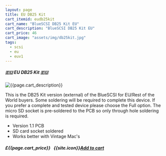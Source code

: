 ```yaml
---
layout: page
title: EU DB25 Kit
cart_itemid: eudb25kit
cart_name: "BlueSCSI DB25 Kit EU"
cart_description: "BlueSCSI DB25 Kit EU"
cart_price: 46
cart_image: "assets/img/db25kit.jpg"
tags: 
  - scsi
  - eu
  - euv1
---
```


##### 🇪🇺 EU DB25 Kit 🇪🇺

![{{page.cart_description}}]({{page.cart_image}})

This is the DB25 Kit version (external) of the BlueSCSI for EU/Rest of the World buyers. Some soldering will be required to complete this device. If you prefer a complete and tested device please choose the Full option. The micro SD socket is pre-soldered to the PCB so only through hole soldering is required.

* Version 1.1 PCB
* SD card socket soldered
* Works better with Vintage Mac's 

##### £{{page.cart_price}} &nbsp; {{site.icon}}[Add to cart](/cart#{{page.cart_itemid}})